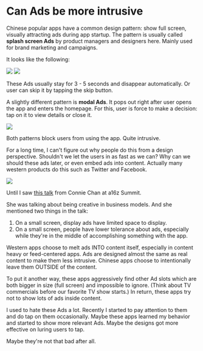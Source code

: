 # Can Ads be more intrusive

Chinese popular apps have a common design pattern: show full screen, visually attracting ads during app startup. The pattern is usually called **splash screen Ads** by product managers and designers here. Mainly used for brand marketing and campaigns.

It looks like the following:

![](https://general-1258275882.cos.ap-chengdu.myqcloud.com/illustrations.001.jpeg)
![](https://general-1258275882.cos.ap-chengdu.myqcloud.com/illustrations.002.jpeg)

These Ads usually stay for 3 - 5 seconds and disappear automatically. Or user can skip it by tapping the skip button.

A slightly different pattern is **modal Ads**. It pops out right after user opens the app and enters the homepage. For this, user is force to make a decision: tap on it to view details or close it.

![](https://general-1258275882.cos.ap-chengdu.myqcloud.com/illustrations.003.jpeg)

Both patterns block users from using the app. Quite intrusive.

For a long time, I can't figure out why people do this from a design perspective. Shouldn't we let the users in as fast as we can? Why can we should these ads later, or even embed ads into content. Actually many western products do this such as Twitter and Facebook.

![](https://general-1258275882.cos.ap-chengdu.myqcloud.com/twitter-fb-ads.png)

Until I saw [this talk](https://a16z.com/2018/12/05/connie-chan-advertising-models-content-product-china/) from Connie Chan at a16z Summit.

She was talking about being creative in business models. And she mentioned two things in the talk:
1. On a small screen, display ads have limited space to display.
2. On a small screen, people have lower tolerance about ads, especially while they're in the middle of accomplishing something with the app.

Western apps choose to melt ads INTO content itself, especially in content heavy or feed-centered apps. Ads are designed almost the same as real content to make them less intrusive. Chinese apps choose to intentionally leave them OUTSIDE of the content.

To put it another way, these apps aggressively find other Ad slots which are both bigger in size (full screen) and impossible to ignore. (Think about TV commercials before our favorite TV show starts.) In return, these apps try not to show lots of ads inside content.

I used to hate these Ads a lot. Recently I started to pay attention to them and do tap on them occasionally. Maybe these apps learned my behavior and started to show more relevant Ads. Maybe the designs got more effective on luring users to tap. 

Maybe they're not that bad after all. 
